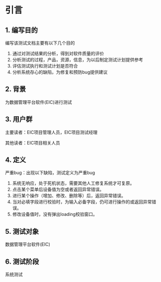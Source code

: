 # 引言

## 1. 编写目的

编写该测试文档主要有以下几个目的

1. 通过对测试结果的分析，得到对软件质量的评价
2. 分析测试的过程，产品，资源，信息，为以后制定测试计划提供参考
3. 评估测试执行和测试计划是否符合
4. 分析系统存心的缺陷，为修复和预防bug提供建议

## 2. 背景

为数据管理平台软件\(EIC\)进行测试

## 3. 用户群

主要读者：EIC项目管理人员，EIC项目测试经理

其他读者：EIC项目相关人员

## 4. 定义

严重bug：出现以下缺陷，测试定义为严重bug

1. 系统无响应，处于死机状态，需要其他人工修复系统才可复原。
2. 点击某个菜单后设备值为空或者返回异常错误。
3. 进行某个操作（增加、修改、删除等）后，返回异常错误。
4. 当对必填字段进行校验时，为输入必备字段，仍可进行操作的或返回异常错误。
5. 修改设备值时，没有弹出loading校验窗口。

## 5. 测试对象

数据管理平台软件\(EIC\)

## 6. 测试阶段

系统测试

